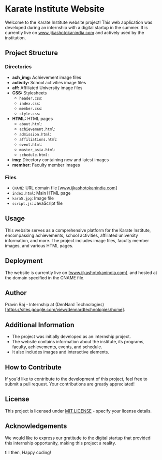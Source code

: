 # Karate Institute Website

Welcome to the Karate Institute website project! This web application was developed during an internship with a digital startup in the summer. It is currently live on  www.ijkashotokanindia.com and actively used by the institution.

## Project Structure

### Directories

- **ach_img:** Achievement image files
- **activity:** School activities image files
- **aff:** Affiliated University image files
- **CSS:** Stylesheets
  - `header.css`: 
  - `index.css`:
  - `member.css`: 
  - `style.css`: 
- **HTML:** HTML pages
  - `about.html`: 
  - `achievement.html`: 
  - `admission.html`: 
  - `affiliations.html`:
  - `event.html`: 
  - `master_asia.html`: 
  - `schedule.html`:
- **img:** Directory containing new and latest images
- **member:** Faculty member images

### Files

- `CNAME`: URL domain file [www.ijkashotokanindia.com]
- `index.html`: Main HTML page
- `kara5.jpg`: Image file
- `script.js`: JavaScript file

## Usage

This website serves as a comprehensive platform for the Karate Institute, encompassing achievements, school activities, affiliated university information, and more. The project includes image files, faculty member images, and various HTML pages.

## Deployment

The website is currently live on [www.ijkashotokanindia.com], and hosted at the domain specified in the CNAME file.

## Author

Pravin Raj - Internship at (DenNard Technologies)[https://sites.google.com/view/dennardtechnologies/home].

## Additional Information

- The project was initially developed as an internship project.
- The website contains information about the institute, its programs, faculty, achievements, events, and schedule.
- It also includes images and interactive elements.

## How to Contribute

If you'd like to contribute to the development of this project, feel free to submit a pull request. Your contributions are greatly appreciated!

## License

This project is licensed under [MIT LICENSE](LICENSE.md) - specify your license details.

## Acknowledgements

We would like to express our gratitude to the digital startup that provided this internship opportunity, making this project a reality.

till then, Happy coding!
